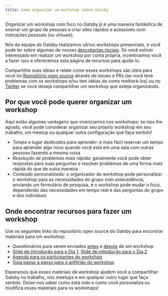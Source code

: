 ```yaml
---
title: Como organizar um workshop sobre Gatsby
---
```


Organizar um workshop com foco no Gatsby.js é uma maneira fantástica de ensinar um grupo de pessoas a criar sites rápidos e acessíveis com instruções pessoais (ou virtuais).

Nós da equipe do Gatsby realizamos vários workshops presenciais, e você pode ler sobre algumas de nossas [descobertas iniciais](https://www.gatsbyjs.org/blog/2018-05-31-open-sourcing-gatsby-workshops/). Se você estiver interessado em realizar um workshop por conta própria, incentivamos você a fazer isso e oferecemos esta página de recursos para ajudá-lo.

Compartilhe suas idéias e relate como esses workshops são úteis para você no [Repositório open source](https://github.com/gatsbyjs/gatsby) através de issues e PRs (se você teve problemas com os workshops e/ou tem idéias de como melhorá-los) ou no [Twitter](https://twitter.com/gatsbyjs) se você deseja compartilhar um workshop que esteja organizando.

## Por que você pode querer organizar um workshop

Aqui estão algumas vantagens que vivenciamos nos workshops; se isso lhe agrada, você pode considerar organizar seu próprio workshop em seu trabalho, um meetup ou qualquer outra configuração que faça sentido!

- _Tempo e lugar dedicados para aprender:_ é mais fácil reservar um tempo para aprender algo novo quando você está em uma sala com outras pessoas fazendo a mesma coisa
- _Resolução de problemas mais rápida:_ geralmente você pode obter respostas para suas perguntas e resolver problemas de uma forma mais rápida do que de outra maneira
- _Conteúdo personalizado:_ o organizador do workshop pode personalizar o workshop para as necessidades do grupo com antecedência, enviando um formulário de pesquisa, e o workshop pode mudar o foco, dependendo das necessidades em tempo real e das perguntas do grupo e dos indivíduos

## Onde encontrar recursos para fazer um workshop

Use os seguintes links do repositório open source do Gatsby para encontrar materiais para um workshop:

- Questionários para serem enviados [antes](https://docs.google.com/a/gatsbyjs.com/forms/d/1S6diwCjR36VSJod7DGL0ZpESx3KdaNGiB4Szl4hOpg0/edit?usp=sharing) e [depois](https://docs.google.com/a/gatsbyjs.com/forms/d/1iKok_QJHSav51_668QneqwxOFOMw_WNDPnX0PdBfUVA/edit?usp=sharing) de um workshop
- [Slide de introdução para o Dia 1](https://docs.google.com/presentation/d/1fQNLvf1C8kj4rY-hVVY5zCsxy0z03gGkiqc-wiHHYhI/edit?usp=sharing), [Slide de introdução para o Dia 2](https://docs.google.com/presentation/d/1w_0CGX2DNUDAIDT0MCaCPNqA_0HgamutaECP8kZ3yyI/edit?usp=sharing)
- [Agenda para os participantes do workshop](https://docs.google.com/document/d/1gn5dk5RkuOXgZatd-Ow4XGqKY1NWZVCaUhyOwrRP0JE/edit?usp=sharing)
- [Guia passo a passo para o anfitrião do workshop](https://docs.google.com/document/d/1epeLO_7xkbd-WvPDCEZZ8f2GV5uMLHHM_UIhpZxqRbo/edit?usp=sharing)

Esperamos que esses materiais de workshop ajudem você a compartilhar Gatsby no trabalho, nos meetups e em qualquer outro lugar que faça sentido. Deixe-nos saber como está indo e como você personaliza ou modifica esses materiais para os workshops!
